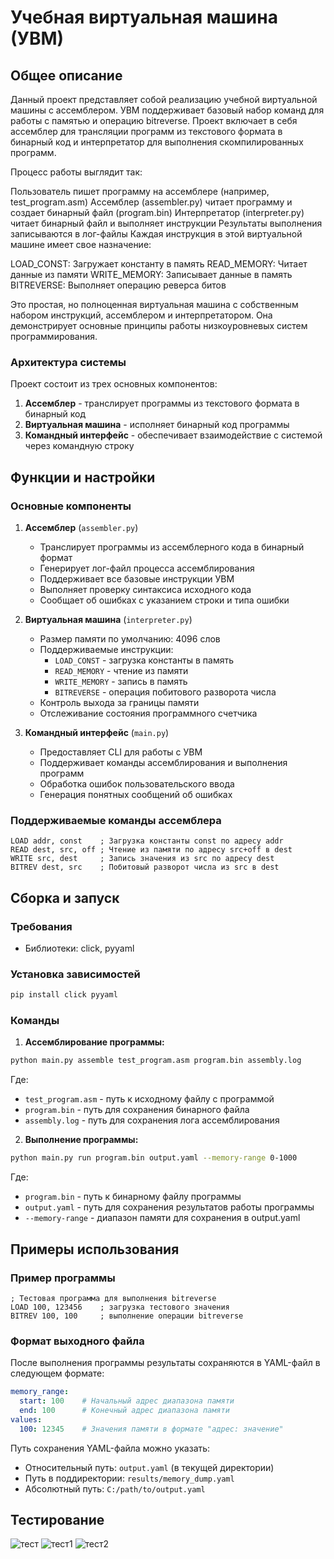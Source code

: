 # Учебная виртуальная машина (УВМ)

## Общее описание

Данный проект представляет собой реализацию учебной виртуальной машины с ассемблером. УВМ поддерживает базовый набор команд для работы с памятью и операцию bitreverse. Проект включает в себя ассемблер для трансляции программ из текстового формата в бинарный код и интерпретатор для выполнения скомпилированных программ.

Процесс работы выглядит так:

Пользователь пишет программу на ассемблере (например, test_program.asm)
Ассемблер (assembler.py) читает программу и создает бинарный файл (program.bin)
Интерпретатор (interpreter.py) читает бинарный файл и выполняет инструкции
Результаты выполнения записываются в лог-файлы
Каждая инструкция в этой виртуальной машине имеет свое назначение:

LOAD_CONST: Загружает константу в память
READ_MEMORY: Читает данные из памяти
WRITE_MEMORY: Записывает данные в память
BITREVERSE: Выполняет операцию реверса битов

Это простая, но полноценная виртуальная машина с собственным набором инструкций, ассемблером и интерпретатором. Она демонстрирует основные принципы работы низкоуровневых систем программирования.
### Архитектура системы

Проект состоит из трех основных компонентов:
1. **Ассемблер** - транслирует программы из текстового формата в бинарный код
2. **Виртуальная машина** - исполняет бинарный код программы
3. **Командный интерфейс** - обеспечивает взаимодействие с системой через командную строку

## Функции и настройки

### Основные компоненты

1. **Ассемблер** (`assembler.py`)
   - Транслирует программы из ассемблерного кода в бинарный формат
   - Генерирует лог-файл процесса ассемблирования
   - Поддерживает все базовые инструкции УВМ
   - Выполняет проверку синтаксиса исходного кода
   - Сообщает об ошибках с указанием строки и типа ошибки

2. **Виртуальная машина** (`interpreter.py`)
   - Размер памяти по умолчанию: 4096 слов
   - Поддерживаемые инструкции:
     - `LOAD_CONST` - загрузка константы в память
     - `READ_MEMORY` - чтение из памяти
     - `WRITE_MEMORY` - запись в память
     - `BITREVERSE` - операция побитового разворота числа
   - Контроль выхода за границы памяти
   - Отслеживание состояния программного счетчика

3. **Командный интерфейс** (`main.py`)
   - Предоставляет CLI для работы с УВМ
   - Поддерживает команды ассемблирования и выполнения программ
   - Обработка ошибок пользовательского ввода
   - Генерация понятных сообщений об ошибках

### Поддерживаемые команды ассемблера

```assembly
LOAD addr, const    ; Загрузка константы const по адресу addr
READ dest, src, off ; Чтение из памяти по адресу src+off в dest
WRITE src, dest     ; Запись значения из src по адресу dest
BITREV dest, src    ; Побитовый разворот числа из src в dest
```

## Сборка и запуск

### Требования
- Библиотеки: click, pyyaml

### Установка зависимостей
```bash
pip install click pyyaml
```

### Команды

1. **Ассемблирование программы:**
```bash
python main.py assemble test_program.asm program.bin assembly.log
```
Где:
- `test_program.asm` - путь к исходному файлу с программой
- `program.bin` - путь для сохранения бинарного файла
- `assembly.log` - путь для сохранения лога ассемблирования

2. **Выполнение программы:**
```bash
python main.py run program.bin output.yaml --memory-range 0-1000
```
Где:
- `program.bin` - путь к бинарному файлу программы
- `output.yaml` - путь для сохранения результатов работы программы
- `--memory-range` - диапазон памяти для сохранения в output.yaml

## Примеры использования

### Пример программы
```assembly
; Тестовая программа для выполнения bitreverse
LOAD 100, 123456    ; загрузка тестового значения
BITREV 100, 100     ; выполнение операции bitreverse
```

### Формат выходного файла
После выполнения программы результаты сохраняются в YAML-файл в следующем формате:
```yaml
memory_range:
  start: 100    # Начальный адрес диапазона памяти
  end: 100      # Конечный адрес диапазона памяти
values:
  100: 12345    # Значения памяти в формате "адрес: значение"
```

Путь сохранения YAML-файла можно указать:
- Относительный путь: `output.yaml` (в текущей директории)
- Путь в поддиректории: `results/memory_dump.yaml`
- Абсолютный путь: `C:/path/to/output.yaml`

## Тестирование
![тест](image.png)
![тест1](image-1.png)
![тест2](image-2.png)